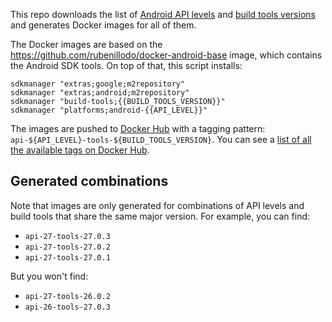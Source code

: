 This repo downloads the list of [Android API levels](https://source.android.com/setup/build-numbers) and [build tools versions](https://developer.android.com/studio/releases/build-tools.html) and generates Docker images for all of them.

The Docker images are based on the https://github.com/rubenillodo/docker-android-base image, which contains the Android SDK tools. On top of that, this script installs:

```
sdkmanager "extras;google;m2repository"
sdkmanager "extras;android;m2repository"
sdkmanager "build-tools;{{BUILD_TOOLS_VERSION}}"
sdkmanager "platforms;android-{{API_LEVEL}}"
```

The images are pushed to [Docker Hub](https://hub.docker.com/r/rubenillodo/android-base/) with a tagging pattern: `api-${API_LEVEL}-tools-${BUILD_TOOLS_VERSION}`. You can see a [list of all the available tags on Docker Hub](https://hub.docker.com/r/rubenillodo/android/tags/).

## Generated combinations

Note that images are only generated for combinations of API levels and build tools that share the same major version. For example, you can find:

* `api-27-tools-27.0.3`
* `api-27-tools-27.0.2`
* `api-27-tools-27.0.1`

But you won't find:

* `api-27-tools-26.0.2`
* `api-26-tools-27.0.3`
